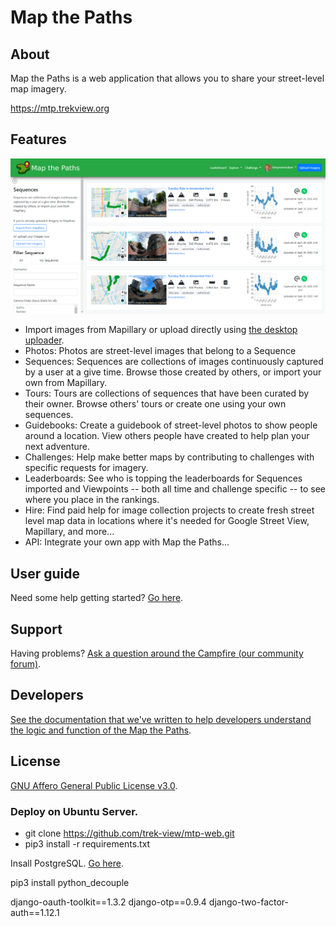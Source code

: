 # Map the Paths

## About

Map the Paths is a web application that allows you to share your street-level map imagery.

https://mtp.trekview.org

## Features

![alt-text](mtp-screenshot.png "")

* Import images from Mapillary or upload directly using [the desktop uploader](https://mtp.trekview.org).
* Photos: Photos are street-level images that belong to a Sequence
* Sequences: Sequences are collections of images continuously captured by a user at a give time. Browse those created by others, or import your own from Mapillary.
* Tours: Tours are collections of sequences that have been curated by their owner. Browse others' tours or create one using your own sequences.
* Guidebooks: Create a guidebook of street-level photos to show people around a location. View others people have created to help plan your next adventure.
* Challenges: Help make better maps by contributing to challenges with specific requests for imagery.
* Leaderboards: See who is topping the leaderboards for Sequences imported and Viewpoints -- both all time and challenge specific -- to see where you place in the rankings.
* Hire: Find paid help for image collection projects to create fresh street level map data in locations where it's needed for Google Street View, Mapillary, and more...
* API: Integrate your own app with Map the Paths...

## User guide

Need some help getting started? [Go here](https://guides.trekview.org/mtp-web/overview).

## Support

Having problems? [Ask a question around the Campfire (our community forum)](https://campfire.trekview.org/c/support/8).

## Developers

[See the documentation that we've written to help developers understand the logic and function of the Map the Paths](https://guides.trekview.org/mtp-web/developer-docs).

## License

[GNU Affero General Public License v3.0](/LICENSE.txt).


### Deploy on Ubuntu Server.
* git clone https://github.com/trek-view/mtp-web.git
* pip3 install -r requirements.txt

Insall PostgreSQL.
[Go here](https://www.digitalocean.com/community/tutorials/how-to-install-and-use-postgresql-on-ubuntu-20-04).

pip3 install python_decouple

django-oauth-toolkit==1.3.2
django-otp==0.9.4
django-two-factor-auth==1.12.1